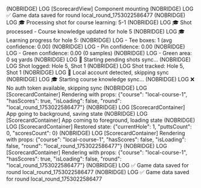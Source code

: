 (NOBRIDGE) LOG [ScorecardView] Component mounting
(NOBRIDGE) LOG ✅ Game data saved for round local_round_1753022586477
(NOBRIDGE) LOG 🎓 Processing shot for course learning: 5-1
(NOBRIDGE) LOG 🎓 Shot processed - Course knowledge updated for hole 5
(NOBRIDGE) LOG 🎓 Learning progress for hole 5:
(NOBRIDGE) LOG - Tee boxes: 1 (avg confidence: 0.00)
(NOBRIDGE) LOG - Pin confidence: 0.00
(NOBRIDGE) LOG - Green confidence: 0.00 (0 samples)
(NOBRIDGE) LOG - Green area: 0 sq yards
(NOBRIDGE) LOG 🔄 Starting pending shots sync...
(NOBRIDGE) LOG Shot logged: Hole 5, Shot 1
(NOBRIDGE) LOG Shot tracked: Hole 5, Shot 1
(NOBRIDGE) LOG 📱 Local account detected, skipping sync
(NOBRIDGE) LOG 🎓 Starting course knowledge sync...
(NOBRIDGE) LOG ❌ No auth token available, skipping sync
(NOBRIDGE) LOG [ScorecardContainer] Rendering with props: {"course": "local-course-1", "hasScores": true, "isLoading": false, "round": "local_round_1753022586477"}
(NOBRIDGE) LOG [ScorecardContainer] App going to background, saving state
(NOBRIDGE) LOG [ScorecardContainer] App coming to foreground, loading state
(NOBRIDGE) LOG [ScorecardContainer] Restored state: {"currentHole": 1, "puttsCount": 0, "scoresCount": 0}
(NOBRIDGE) LOG [ScorecardContainer] Rendering with props: {"course": "local-course-1", "hasScores": false, "isLoading": false, "round": "local_round_1753022586477"}
(NOBRIDGE) LOG [ScorecardContainer] Rendering with props: {"course": "local-course-1", "hasScores": true, "isLoading": false, "round": "local_round_1753022586477"}
(NOBRIDGE) LOG ✅ Game data saved for round local_round_1753022586477
(NOBRIDGE) LOG ✅ Game data saved for round local_round_1753022586477
